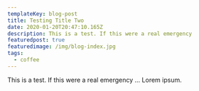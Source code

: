 ```yaml
---
templateKey: blog-post
title: Testing Title Two
date: 2020-01-20T20:47:10.165Z
description: This is a test. If this were a real emergency
featuredpost: true
featuredimage: /img/blog-index.jpg
tags:
  - coffee
---
```

This is a test. If this were a real emergency ... Lorem ipsum.
